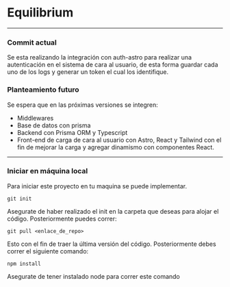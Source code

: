 # Equilibrium
---
### Commit actual
Se esta realizando la integración con auth-astro para realizar una autenticación en el sistema de cara al usuario, de esta forma guardar cada uno de los logs y generar un token el cual los identifique. 
### Planteamiento futuro
Se espera que en las próximas versiones se integren:
* Middlewares
* Base de datos con prisma
* Backend con Prisma ORM y Typescript
* Front-end de carga de cara al usuario con Astro, React y Tailwind con el fin de mejorar la carga y agregar dinamismo con componentes React.
---
### Iniciar en máquina local
Para iniciar este proyecto en tu maquina se puede implementar.

`git init`

Asegurate de haber realizado el init en la carpeta que deseas para alojar el código. Posteriormente puedes correr:

`git pull <enlace_de_repo>`

Esto con el fin de traer la última versión del código. Posteriormente debes correr el siguiente comando:

`npm install`

Asegurate de tener  instalado node para correr este comando 